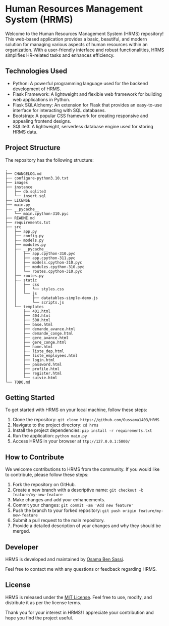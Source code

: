 # Human Resources Management System (HRMS)

Welcome to the Human Resources Management System (HRMS) repository! This web-based application provides a basic, beautiful, and modern solution for managing various aspects of human resources within an organization. With a user-friendly interface and robust functionalities, HRMS simplifies HR-related tasks and enhances efficiency.

## Technologies Used

- Python: A powerful programming language used for the backend development of HRMS.
- Flask Framework: A lightweight and flexible web framework for building web applications in Python.
- Flask SQLAlchemy: An extension for Flask that provides an easy-to-use interface for interacting with SQL databases.
- Bootstrap: A popular CSS framework for creating responsive and appealing frontend designs.
- SQLite3: A lightweight, serverless database engine used for storing HRMS data.

## Project Structure

The repository has the following structure:

```
.
├── CHANGELOG.md
├── configure-python3.10.txt
├── images
├── instance
│   ├── db.sqlite3
│   └── insert.sql
├── LICENSE
├── main.py
├── __pycache__
│   └── main.cpython-310.pyc
├── README.md
├── requirements.txt
├── src
│   ├── app.py
│   ├── config.py
│   ├── models.py
│   ├── modules.py
│   ├── __pycache__
│   │   ├── app.cpython-310.pyc
│   │   ├── app.cpython-311.pyc
│   │   ├── models.cpython-310.pyc
│   │   ├── modules.cpython-310.pyc
│   │   └── routes.cpython-310.pyc
│   ├── routes.py
│   ├── static
│   │   ├── css
│   │   │   └── styles.css
│   │   └── js
│   │       ├── datatables-simple-demo.js
│   │       └── scripts.js
│   └── templates
│       ├── 401.html
│       ├── 404.html
│       ├── 500.html
│       ├── base.html
│       ├── demande_avance.html
│       ├── demande_conge.html
│       ├── gere_avance.html
│       ├── gere_conge.html
│       ├── home.html
│       ├── liste_dep.html
│       ├── liste_employees.html
│       ├── login.html
│       ├── password.html
│       ├── profile.html
│       ├── register.html
│       └── suivie.html
└── TODO.md

```

## Getting Started

To get started with HRMS on your local machine, follow these steps:

1. Clone the repository: `git clone https://github.com/Oussama1403/HRMS`
2. Navigate to the project directory: `cd hrms`
3. Install the project dependencies: `pip install -r requirements.txt`
4. Run the application: `python main.py`
5. Access HRMS in your browser at `ttp://127.0.0.1:5000/`

## How to Contribute

We welcome contributions to HRMS from the community. If you would like to contribute, please follow these steps:

1. Fork the repository on GitHub.
2. Create a new branch with a descriptive name: `git checkout -b feature/my-new-feature`
3. Make changes and add your enhancements.
4. Commit your changes: `git commit -am 'Add new feature'`
5. Push the branch to your forked repository: `git push origin feature/my-new-feature`
6. Submit a pull request to the main repository.
7. Provide a detailed description of your changes and why they should be merged.

## Developer

HRMS is developed and maintained by [Osama Ben Sassi](https://www.linkedin.com/in/osama-ben-sassi/).

Feel free to contact me with any questions or feedback regarding HRMS.

## License

HRMS is released under the [MIT License](LICENSE). Feel free to use, modify, and distribute it as per the license terms.

Thank you for your interest in HRMS! I appreciate your contribution and hope you find the project useful.